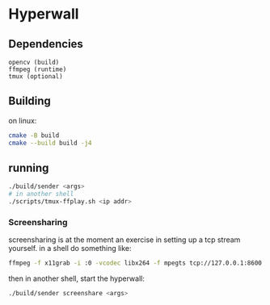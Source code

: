 # Hyperwall

## Dependencies
```
opencv (build)
ffmpeg (runtime)
tmux (optional)
```

## Building
on linux:

```sh
cmake -B build
cmake --build build -j4
```

## running
```sh
./build/sender <args>
# in another shell
./scripts/tmux-ffplay.sh <ip addr>
```

### Screensharing
screensharing is at the moment an exercise in setting up a tcp stream yourself. in a shell do something like:
```sh
ffmpeg -f x11grab -i :0 -vcodec libx264 -f mpegts tcp://127.0.0.1:8600
```
then in another shell, start the hyperwall:
```sh
./build/sender screenshare <args>
```
